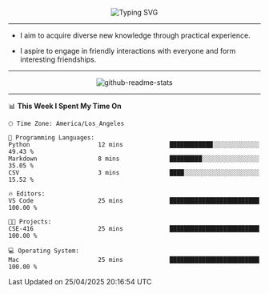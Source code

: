 <p align="center">
  <img src="https://readme-typing-svg.demolab.com?font=Fira+Code&weight=500&size=32&duration=2500&pause=1600&center=true&vCenter=true&random=false&width=1024&height=64&lines=Hi+there+%F0%9F%91%8B;I'm+delighted+you+could+make+it+here+%F0%9F%8E%89;I'm+Harry%2C+a+college+student+still+finding+my+way" alt="Typing SVG" />
</p>


---


- I aim to acquire diverse new knowledge through practical experience.

- I aspire to engage in friendly interactions with everyone and form interesting friendships.


---


<p align="center">
  <img src="https://github-readme-stats.vercel.app/api?username=Harry-Jing&show_icons=true" alt="github-readme-stats"/>
</p>


---

<!--START_SECTION:waka-->
📊 **This Week I Spent My Time On** 

```text
🕑︎ Time Zone: America/Los_Angeles

💬 Programming Languages: 
Python                   12 mins             ████████████░░░░░░░░░░░░░   49.43 % 
Markdown                 8 mins              █████████░░░░░░░░░░░░░░░░   35.05 % 
CSV                      3 mins              ████░░░░░░░░░░░░░░░░░░░░░   15.52 % 

🔥 Editors: 
VS Code                  25 mins             █████████████████████████   100.00 % 

🐱‍💻 Projects: 
CSE-416                  25 mins             █████████████████████████   100.00 % 

💻 Operating System: 
Mac                      25 mins             █████████████████████████   100.00 % 
```


 Last Updated on 25/04/2025 20:16:54 UTC
<!--END_SECTION:waka-->

